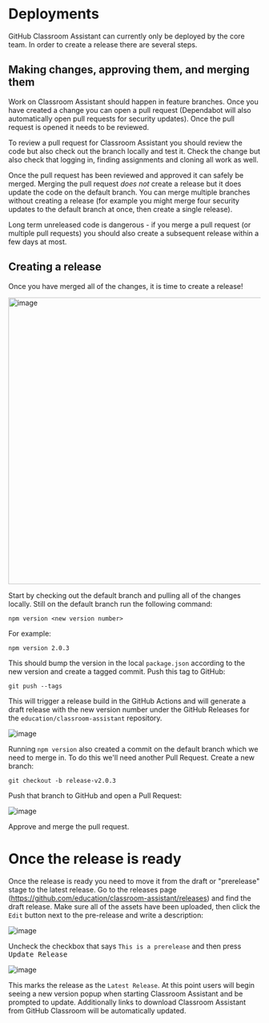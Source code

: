 # Deployments

GitHub Classroom Assistant can currently only be deployed by the core team. In order to create a release there are several steps.

## Making changes, approving them, and merging them

Work on Classroom Assistant should happen in feature branches. Once you have created a change you can open a pull request (Dependabot will also automatically open pull requests for security updates). Once the pull request is opened it needs to be reviewed.

To review a pull request for Classroom Assistant you should review the code but also check out the branch locally and test it. Check the change but also check that logging in, finding assignments and cloning all work as well.

Once the pull request has been reviewed and approved it can safely be merged. Merging the pull request _does not_ create a release but it does update the code on the default branch. You can merge multiple branches without creating a release (for example you might merge four security updates to the default branch at once, then create a single release).

Long term unreleased code is dangerous - if you merge a pull request (or multiple pull requests) you should also create a subsequent release within a few days at most.

## Creating a release

Once you have merged all of the changes, it is time to create a release!

<img width="573" alt="image" src="https://user-images.githubusercontent.com/4064/102400404-bb014900-3f96-11eb-9742-5ee146c079c7.png">

Start by checking out the default branch and pulling all of the changes locally. Still on the default branch run the following command:

```
npm version <new version number>
```

For example:

```
npm version 2.0.3
```

This should bump the version in the local `package.json` according to the new version and create a tagged commit. Push this tag to GitHub:

```
git push --tags
```

This will trigger a release build in the GitHub Actions and will generate a draft release with the new version number under the GitHub Releases for the `education/classroom-assistant` repository.

![image](https://user-images.githubusercontent.com/4064/102400265-82fa0600-3f96-11eb-9af0-79f1c4e0e5af.png)

Running `npm version` also created a commit on the default branch which we need to merge in. To do this we'll need another Pull Request. Create a new branch:

```
git checkout -b release-v2.0.3
```

Push that branch to GitHub and open a Pull Request:


![image](https://user-images.githubusercontent.com/4064/102401684-95753f00-3f98-11eb-8550-930aab3d4e53.png)

Approve and merge the pull request.

# Once the release is ready

Once the release is ready you need to move it from the draft or "prerelease" stage to the latest release. Go to the releases page (https://github.com/education/classroom-assistant/releases) and find the draft release. Make sure all of the assets have been uploaded, then click the `Edit` button next to the pre-release and write a description:

![image](https://user-images.githubusercontent.com/4064/102400655-1c291c80-3f97-11eb-8d9c-a5c422f622bc.png)

 Uncheck the checkbox that says `This is a prerelease` and then press <kbd>Update Release</kbd>

![image](https://user-images.githubusercontent.com/4064/102400786-41b62600-3f97-11eb-8da1-c5bc8ed6129a.png)

This marks the release as the `Latest Release`. At this point users will begin seeing a new version popup when starting Classroom Assistant and be prompted to update. Additionally links to download Classroom Assistant from GitHub Classroom will be automatically updated.

